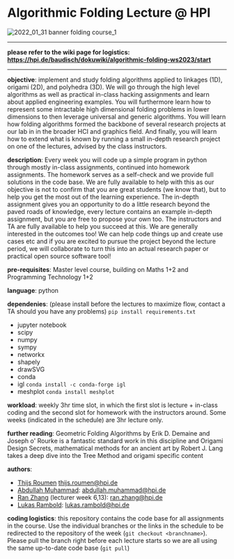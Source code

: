 # Algorithmic Folding Lecture @ HPI

![2022_01_31 banner folding course_1](https://user-images.githubusercontent.com/1307670/151854735-180ea79b-f2d6-4b9a-852b-8bfbd941158f.png)

---

**please refer to the wiki page for logistics: https://hpi.de/baudisch/dokuwiki/algorithmic-folding-ws2023/start**

---

**objective**: implement and study folding algorithms applied to linkages (1D), origami (2D), and polyhedra (3D). We will go through the high level algorithms as well as practical in-class hacking assignments and learn about applied engineering examples. You will furthermore learn how to represent some intractable high dimensional folding problems in lower dimensions to then leverage universal and generic algorithms. You will learn how folding algorithms formed the backbone of several research projects at our lab in in the broader HCI and graphics field. And finally, you will learn how to extend what is known by running a small in-depth research project on one of the lectures, advised by the class instructors.

**description**: Every week you will code up a simple program in python through mostly in-class assignments, continued into homework assignments. The homework serves as a self-check and we provide full solutions in the code base. We are fully available to help with this as our objective is not to confirm that you are great students (we know that), but to help you get the most out of the learning experience. The in-depth assignment gives you an opportunity to do a little research beyond the paved roads of knowledge, every lecture contains an example in-depth assignment, but you are free to propose your own too. The instructors and TA are fully available to help you succeed at this. We are generally interested in the outcomes too! We can help code things up and create use cases etc and if you are excited to pursue the project beyond the lecture period, we will collaborate to turn this into an actual research paper or practical open source software tool!

**pre-requisites**: Master level course, building on Maths 1+2 and Programming Technology 1+2

**language**: python

**dependenies**: (please install before the lectures to maximize flow, contact a TA should you have any problems) `pip install requirements.txt`
- jupyter notebook 
- scipy
- numpy
- sympy
- networkx
- shapely
- drawSVG
- conda
- igl `conda install -c conda-forge igl`
- meshplot `conda install meshplot`

**workload**: weekly 3hr time slot, in which the first slot is lecture + in-class coding and the second slot for homework with the instructors around. Some weeks (indicated in the schedule) are 3hr lecture only.

**further reading**: Geometric Folding Algorithms by Erik D. Demaine and Joseph o' Rourke is a fantastic standard work in this discipline and Origami Design Secrets, mathematical methods for an ancient art by Robert J. Lang takes a deep dive into the Tree Method and origami specific content

**authors**: 
- [Thijs Roumen](http://www.thijsroumen.com) thijs.roumen@hpi.de
- [Abdullah Muhammad](https://www.muhammad-abdullah.com): abdullah.muhammad@hpi.de
- [Ran Zhang](https://ran-zhang.com) (lecturer week 6,13): ran.zhang@hpi.de
- [Lukas Rambold](https://rambold.io): lukas.rambold@hpi.de

**coding logistics**: this repository contains the code base for all assignments in the course. Use the individual branches or the links in the schedule to be redirected to the repository of the week (`git checkout <branchname>`). Please pull the branch right before each lecture starts so we are all using the same up-to-date code base (`git pull`)
